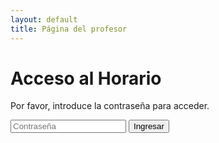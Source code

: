 ```yaml
---
layout: default
title: Página del profesor
---
```


<html lang="es">
<head>
    <meta charset="UTF-8">
    <meta name="viewport" content="width=device-width, initial-scale=1.0">
    <title>Página del profesor</title>
</head>
<body>
<div id="auth-container">
    <h1>Acceso al Horario</h1>
    <p>Por favor, introduce la contraseña para acceder.</p>
    <input type="password" id="password" placeholder="Contraseña">
    <button id="login-btn">Ingresar</button>
    <p id="error-message" style="color: red; display: none;">Contraseña incorrecta</p>
</div>

<div id="schedule-container" style="display: none;">
    <button id="add-student-btn">Añadir Alumno</button>
    <h1>Horario</h1>
    <button onclick="sendData()">Enviar</button>
    <table>
        <tr>
            <th>Hora</th>
            <th>Lunes</th>
            <th>Martes</th>
            <th>Miércoles</th>
            <th>Jueves</th>
            <th>Viernes</th>
            <th>Todos</th>
        </tr>
        <tbody id="schedule"></tbody>
    </table>
    <button onclick="sendData()">Enviar</button>
</div>

<script type="module">
    import { initializeApp } from "https://www.gstatic.com/firebasejs/9.6.1/firebase-app.js";
    import { getFirestore, doc, getDoc, setDoc } from "https://www.gstatic.com/firebasejs/9.6.1/firebase-firestore.js";

    const firebaseConfig = {
        apiKey: "AIzaSyCBJWfRiKmrVLKXLJ_cY9XQlg0D7U56ZqE",
        authDomain: "popcarautohorario.firebaseapp.com",
        projectId: "popcarautohorario",
        storageBucket: "popcarautohorario.appspot.com",
        messagingSenderId: "1046371810802",
        appId: "1:1046371810802:web:8b9944cd5001359ac23f6b",
        measurementId: "G-WK8NCRW5J6",
        databaseURL: "https://popcarautohorario-default-rtdb.europe-west1.firebasedatabase.app/"
    };

    // Inicializar Firebase
    const app = initializeApp(firebaseConfig);
    const db = getFirestore(app);

    const profesores = "jose"; // Cambia esto según corresponda

    // Contraseña predefinida (en un entorno real, debería manejarse en el servidor)
    const PASSWORD = "12345"; // Cambia esto por una contraseña segura

    // Elementos del DOM
    const authContainer = document.getElementById("auth-container");
    const scheduleContainer = document.getElementById("schedule-container");
    const loginBtn = document.getElementById("login-btn");
    const passwordInput = document.getElementById("password");
    const errorMessage = document.getElementById("error-message");

    // Validar contraseña
    loginBtn.addEventListener("click", () => {
        const enteredPassword = passwordInput.value;
        if (enteredPassword === PASSWORD) {
            authContainer.style.display = "none";
            scheduleContainer.style.display = "block";
            loadSchedule(); // Cargar el horario al iniciar sesión
        } else {
            errorMessage.style.display = "block";
        }
    });

    // Función para cargar el horario
    async function loadSchedule() {
        const docRef = doc(db, "profesor", profesores);
        const docSnap = await getDoc(docRef);

        if (docSnap.exists()) {
            const schedule = docSnap.data().horario;
            const days = ['mon', 'tue', 'wed', 'thu', 'fri'];

            for (let hour = 0; hour < 24; hour++) {
                for (let half = 0; half < 2; half++) {
                    days.forEach((day, index) => {
                        const id = `${day}${hour}${half}`;
                        const scheduleIndex = hour * 2 * 5 + half * 5 + index;
                        document.getElementById(id).checked = schedule[scheduleIndex];
                    });
                }
            }
        } else {
            console.log("No such document!");
        }
    }

    // Función para enviar los datos
    window.sendData = async function() {
        const schedule = [];
        const days = ['mon', 'tue', 'wed', 'thu', 'fri'];

        for (let hour = 0; hour < 24; hour++) {
            for (let half = 0; half < 2; half++) {
                days.forEach(day => {
                    const id = `${day}${hour}${half}`;
                    schedule.push(document.getElementById(id).checked);
                });
            }
        }

        try {
            await setDoc(doc(db, "profesor", profesores), { horario: schedule });
            alert("Horario cambiado correctamente");
        } catch (error) {
            console.error("Error cambiando el horario: ", error);
            alert("Hubo un error al cambiar el horario");
        }
    };
</script>
</body>
</html>
